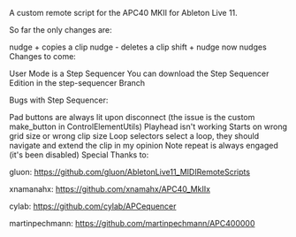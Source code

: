 A custom remote script for the APC40 MKII for Ableton Live 11.

So far the only changes are:

nudge + copies a clip
nudge - deletes a clip
shift + nudge now nudges
Changes to come:

User Mode is a Step Sequencer
You can download the Step Sequencer Edition in the step-sequencer Branch

Bugs with Step Sequencer:

Pad buttons are always lit upon disconnect (the issue is the custom make_button in ControlElementUtils)
Playhead isn't working
Starts on wrong grid size or wrong clip size
Loop selectors select a loop, they should navigate and extend the clip in my opinion
Note repeat is always engaged (it's been disabled)
Special Thanks to:

gluon: https://github.com/gluon/AbletonLive11_MIDIRemoteScripts

xnamanahx: https://github.com/xnamahx/APC40_MkIIx

cylab: https://github.com/cylab/APCequencer

martinpechmann: https://github.com/martinpechmann/APC400000
